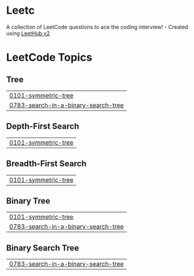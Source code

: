 # Leetc
A collection of LeetCode questions to ace the coding interview! - Created using [LeetHub v2](https://github.com/arunbhardwaj/LeetHub-2.0)

<!---LeetCode Topics Start-->
# LeetCode Topics
## Tree
|  |
| ------- |
| [0101-symmetric-tree](https://github.com/Tvaibhav06/Leetc/tree/master/0101-symmetric-tree) |
| [0783-search-in-a-binary-search-tree](https://github.com/Tvaibhav06/Leetc/tree/master/0783-search-in-a-binary-search-tree) |
## Depth-First Search
|  |
| ------- |
| [0101-symmetric-tree](https://github.com/Tvaibhav06/Leetc/tree/master/0101-symmetric-tree) |
## Breadth-First Search
|  |
| ------- |
| [0101-symmetric-tree](https://github.com/Tvaibhav06/Leetc/tree/master/0101-symmetric-tree) |
## Binary Tree
|  |
| ------- |
| [0101-symmetric-tree](https://github.com/Tvaibhav06/Leetc/tree/master/0101-symmetric-tree) |
| [0783-search-in-a-binary-search-tree](https://github.com/Tvaibhav06/Leetc/tree/master/0783-search-in-a-binary-search-tree) |
## Binary Search Tree
|  |
| ------- |
| [0783-search-in-a-binary-search-tree](https://github.com/Tvaibhav06/Leetc/tree/master/0783-search-in-a-binary-search-tree) |
<!---LeetCode Topics End-->